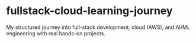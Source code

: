 # fullstack-cloud-learning-journey
My structured journey into full-stack development, cloud (AWS), and AI/ML engineering with real hands-on projects.
